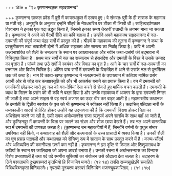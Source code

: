 +++
title = "२० कृष्णानन्दकृत सहृदयानन्द"

+++
कृष्णानन्द उत्कल प्रदेश में पुरी में कायस्थकुल में उत्पन्न हुए। वे संभवतः पुरी के ही शासक के महामात्र या मंत्री रहे। अनुश्रुति के अनुसार इन्होंने श्रीहर्ष के नैषधचरित पर टीका भी लिखी थी। साहित्यदर्पणकार विश्वनाथ ने इनका एक पद्य उद्धृत किया है, जिससे इनका समय तेरहवीं शताब्दी के लगभग माना जा सकता है।
कृष्णानन्द ने अपने को वैदर्भी रीति का कवि बताया है। उन्होंने अपने महाकाव्य सहृदयानन्द में नल-दमयन्ती की संपूर्ण कथा पंद्रह सर्गों में प्रस्तुत की है। श्रीहर्ष के महाकाव्य की तुलना में कृष्णानन्द ने कथा के प्रस्तुतीकरण तथा भाषाशैली दोनों में अधिक सहजता और सारल्य का निर्वाह किया है। कवि ने अपनी कल्पनाशक्ति को शैली के चमत्कार के स्थान पर आख्यानकला और नवीन कथा-प्रसंगों की उद्भावना में विनियुक्त किया है। प्रथम चार सर्गों में नल का राज्यलाभ से हंससंदेश और दमयंती के विरह में उसके उन्माद का वृत्तांत है। पांचवे तथा छठे सर्गों में स्वयंवर और विवाह का वृत्त है। आगे के चार सर्गों में नल-दमयन्ती का वनगमन और वियोग चित्रित है। अंतिम पांच सर्गों में दमयन्ती के विदर्भदेश में आने से उसके नल से पुनर्मिलन तक की कथा है।
नाम
वि काव्य-खण्ड कृष्णानन्द ने नलदमयन्ती के उपाख्यान में कतिपय मार्मिक प्रसंग अपनी ओर से जोड़ कर कथाप्रस्तुति को और भी आकर्षक बनाने का प्रयास किया है। वन में दमयन्ती को एकाकिनी छोड़कर जाते हुए नल को वन-देवियां ऐसा करने से रोकते हुए मार्मिक वचन कहती हैं। दमयन्ती के व्याध के मिलन के प्रसंग को भी कवि ने बदल दिया है और उनके महाकाव्य में अजगर के द्वारा दमयन्ती निगल ली जाती है तथा अपने साहस से वह स्वयं अजगर का उदर चीर कर बाहर आती है। महाभारतीय कथानक के दमयंती के द्वितीय स्वयंवर के वृत्त को भी कृष्णानन्द ने स्वीकार नहीं किया है। कदाचित् पतिव्रता नारी के मध्यकालीन आदर्श से प्रेरित होकर उन्होंने यह उद्भावना की है कि दमयन्ती निराश होकर चिता का अधिरोहण करने जा रही है, उसी समय अयोध्यानरेश राजा ऋतुपर्व अपने सारथि के साथ वहाँ आ जाते हैं, और कुण्डिनपुर में दमयन्ती के चिता पर जलने का संभ्रम और शोक छाया देखते हैं। तब नल अपने वास्तविक रूप में दमयन्ती की प्राणरक्षा करता है।
(कृष्णानन्द उन महाकवियों में हैं, जिन्होंने वर्णनों के पृथुल संभार उपस्थित नहीं किये, न कथाप्रवाह को शैली और कल्पनाओं के उच्च प्रासादों में व्यक्त किया है। उनकी शैली का गुण प्रसन्न पदावली और कथाप्रवाह को रोचिष्णु रूप में सातत्य के साथ प्रस्तुत करने में है। काव्य-सौंदर्य और अभिव्यक्ति की कमनीयता उनमें कम नहीं है। कृष्णानन्द ने इस दृष्टि से किरात और शिशुपालवध के कवियों के स्थान पर कालिदास को अपना आदर्श बनाया है। उनकी रचना में अर्थान्तरन्यास का विन्यास विशेष प्रभावशाली है तथा पदे पदे रमणीय सूक्तियों का संयोजन उसे औदात्य देता चलता है। उदाहरण के लिये
परगतामपि दुःखपरम्परां कृतधियो हि निजामिव मन्वते। (१२ १४) तपसि राज्यसुखेऽपि समाहिते विविधविघ्नकृतां विनिवारणैः। नृपतयो मुनयश्च परस्परं विनिमयेन भजन्त्युपकारिताम् । (११।१७)

